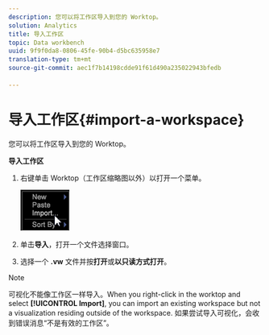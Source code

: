 ```yaml
---
description: 您可以将工作区导入到您的 Worktop。
solution: Analytics
title: 导入工作区
topic: Data workbench
uuid: 9f9f0da8-0806-45fe-90b4-d5bc635958e7
translation-type: tm+mt
source-git-commit: aec1f7b14198cdde91f61d490a235022943bfedb

---
```



# 导入工作区{#import-a-workspace}

您可以将工作区导入到您的 Worktop。

**导入工作区**

1. 右键单击 Worktop（工作区缩略图以外）以打开一个菜单。

   ![](assets/import_workspace.png)

1. 单击&#x200B;**导入**，打开一个文件选择窗口。
1. 选择一个 **.vw** 文件并按&#x200B;**打开**&#x200B;或&#x200B;**以只读方式打开**。

>[!NOTE]
>
>可视化不能像工作区一样导入。When you right-click in the worktop and select **[!UICONTROL Import]**, you can import an existing workspace but not a visualization residing outside of the workspace. 如果尝试导入可视化，会收到错误消息“不是有效的工作区”。

